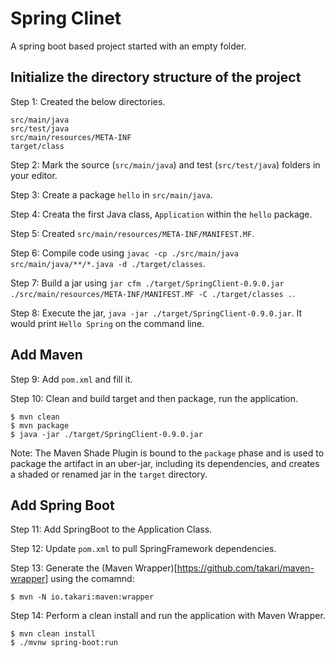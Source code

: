# Spring Clinet

A spring boot based project started with an empty folder.

## Initialize the directory structure of the project

Step 1: Created the below directories.

    src/main/java
    src/test/java
    src/main/resources/META-INF
    target/class

Step 2: Mark the source (`src/main/java`) and test (`src/test/java`) folders in your editor.

Step 3: Create a package `hello` in `src/main/java`.

Step 4: Creata the first Java class, `Application` within the `hello` package.

Step 5: Created `src/main/resources/META-INF/MANIFEST.MF`.

Step 6: Compile code using `javac -cp ./src/main/java src/main/java/**/*.java -d ./target/classes`.

Step 7: Build a jar using `jar cfm ./target/SpringClient-0.9.0.jar ./src/main/resources/META-INF/MANIFEST.MF -C ./target/classes .`.

Step 8: Execute the jar, `java -jar ./target/SpringClient-0.9.0.jar`. It would print `Hello Spring` on the command line.

## Add Maven

Step 9: Add `pom.xml` and fill it.

Step 10: Clean and build target and then package, run the application.

    $ mvn clean
    $ mvn package
    $ java -jar ./target/SpringClient-0.9.0.jar

Note: The Maven Shade Plugin is bound to the `package` phase and is used to package the artifact in an uber-jar,
      including its dependencies, and creates a shaded or renamed jar in the `target` directory.

## Add Spring Boot

Step 11: Add SpringBoot to the Application Class.

Step 12: Update `pom.xml` to pull SpringFramework dependencies.

Step 13: Generate the (Maven Wrapper)[https://github.com/takari/maven-wrapper] using the comamnd:

    $ mvn -N io.takari:maven:wrapper

Step 14: Perform a clean install and run the application with Maven Wrapper.

    $ mvn clean install
    $ ./mvnw spring-boot:run

